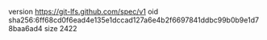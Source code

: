 version https://git-lfs.github.com/spec/v1
oid sha256:6ff68cd0f6ead4e135e1dccad127a6e4b2f6697841ddbc99b0b9e1d78baa6ad4
size 2422
